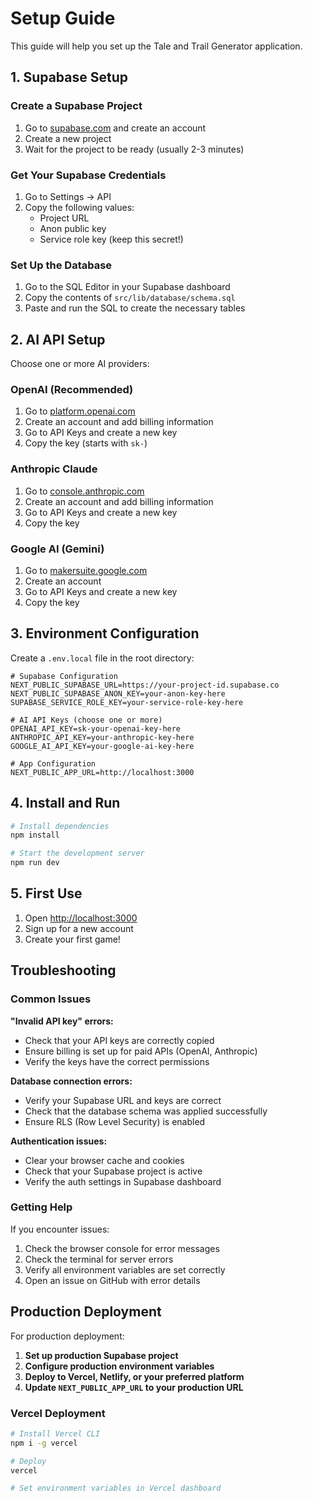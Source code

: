 # Setup Guide

This guide will help you set up the Tale and Trail Generator application.

## 1. Supabase Setup

### Create a Supabase Project
1. Go to [supabase.com](https://supabase.com) and create an account
2. Create a new project
3. Wait for the project to be ready (usually 2-3 minutes)

### Get Your Supabase Credentials
1. Go to Settings → API
2. Copy the following values:
   - Project URL
   - Anon public key
   - Service role key (keep this secret!)

### Set Up the Database
1. Go to the SQL Editor in your Supabase dashboard
2. Copy the contents of `src/lib/database/schema.sql`
3. Paste and run the SQL to create the necessary tables

## 2. AI API Setup

Choose one or more AI providers:

### OpenAI (Recommended)
1. Go to [platform.openai.com](https://platform.openai.com)
2. Create an account and add billing information
3. Go to API Keys and create a new key
4. Copy the key (starts with `sk-`)

### Anthropic Claude
1. Go to [console.anthropic.com](https://console.anthropic.com)
2. Create an account and add billing information
3. Go to API Keys and create a new key
4. Copy the key

### Google AI (Gemini)
1. Go to [makersuite.google.com](https://makersuite.google.com)
2. Create an account
3. Go to API Keys and create a new key
4. Copy the key

## 3. Environment Configuration

Create a `.env.local` file in the root directory:

```env
# Supabase Configuration
NEXT_PUBLIC_SUPABASE_URL=https://your-project-id.supabase.co
NEXT_PUBLIC_SUPABASE_ANON_KEY=your-anon-key-here
SUPABASE_SERVICE_ROLE_KEY=your-service-role-key-here

# AI API Keys (choose one or more)
OPENAI_API_KEY=sk-your-openai-key-here
ANTHROPIC_API_KEY=your-anthropic-key-here
GOOGLE_AI_API_KEY=your-google-ai-key-here

# App Configuration
NEXT_PUBLIC_APP_URL=http://localhost:3000
```

## 4. Install and Run

```bash
# Install dependencies
npm install

# Start the development server
npm run dev
```

## 5. First Use

1. Open [http://localhost:3000](http://localhost:3000)
2. Sign up for a new account
3. Create your first game!

## Troubleshooting

### Common Issues

**"Invalid API key" errors:**
- Check that your API keys are correctly copied
- Ensure billing is set up for paid APIs (OpenAI, Anthropic)
- Verify the keys have the correct permissions

**Database connection errors:**
- Verify your Supabase URL and keys are correct
- Check that the database schema was applied successfully
- Ensure RLS (Row Level Security) is enabled

**Authentication issues:**
- Clear your browser cache and cookies
- Check that your Supabase project is active
- Verify the auth settings in Supabase dashboard

### Getting Help

If you encounter issues:
1. Check the browser console for error messages
2. Check the terminal for server errors
3. Verify all environment variables are set correctly
4. Open an issue on GitHub with error details

## Production Deployment

For production deployment:

1. **Set up production Supabase project**
2. **Configure production environment variables**
3. **Deploy to Vercel, Netlify, or your preferred platform**
4. **Update `NEXT_PUBLIC_APP_URL` to your production URL**

### Vercel Deployment
```bash
# Install Vercel CLI
npm i -g vercel

# Deploy
vercel

# Set environment variables in Vercel dashboard
```
